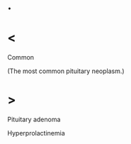 # .

# <

Common

(The most common pituitary neoplasm.)

# >

Pituitary adenoma

Hyperprolactinemia
